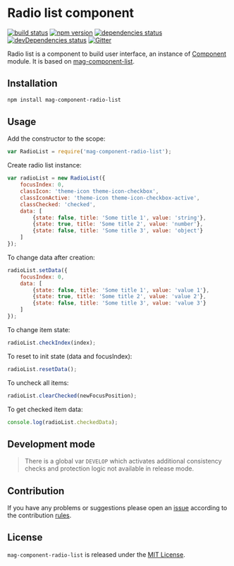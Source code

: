 Radio list component
====================

[![build status](https://img.shields.io/travis/magsdk/component-radio-list.svg?style=flat-square)](https://travis-ci.org/magsdk/component-radio-list)
[![npm version](https://img.shields.io/npm/v/mag-component-radio-list.svg?style=flat-square)](https://www.npmjs.com/package/mag-component-radio-list)
[![dependencies status](https://img.shields.io/david/magsdk/component-radio-list.svg?style=flat-square)](https://david-dm.org/magsdk/component-radio-list)
[![devDependencies status](https://img.shields.io/david/dev/magsdk/component-radio-list.svg?style=flat-square)](https://david-dm.org/magsdk/component-radio-list?type=dev)
[![Gitter](https://img.shields.io/badge/gitter-join%20chat-blue.svg?style=flat-square)](https://gitter.im/DarkPark/magsdk)


Radio list is a component to build user interface, an instance of [Component](https://github.com/spasdk/component) module.
It is based on [mag-component-list](https://github.com/magsdk/component-list).


## Installation ##

```bash
npm install mag-component-radio-list
```


## Usage ##

Add the constructor to the scope:

```js
var RadioList = require('mag-component-radio-list');
```

Create radio list instance:

```js
var radioList = new RadioList({
    focusIndex: 0,
    classIcon: 'theme-icon theme-icon-checkbox',
    classIconActive: 'theme-icon theme-icon-checkbox-active',
    classChecked: 'checked',
    data: [
        {state: false, title: 'Some title 1', value: 'string'},
        {state: true, title: 'Some title 2', value: 'number'},
        {state: false, title: 'Some title 3', value: 'object'}
    ]
});
```

To change data after creation:

```js
radioList.setData({
    focusIndex: 0,
    data: [
        {state: false, title: 'Some title 1', value: 'value 1'},
        {state: true, title: 'Some title 2', value: 'value 2'},
        {state: false, title: 'Some title 3', value: 'value 3'}
    ]
});
```

To change item state:

```js
radioList.checkIndex(index);
```

To reset to init state (data and focusIndex):

```js
radioList.resetData();
```

To uncheck all items:

```js
radioList.clearChecked(newFocusPosition);
```

To get checked item data:

```js
console.log(radioList.checkedData);
```


## Development mode ##

> There is a global var `DEVELOP` which activates additional consistency checks and protection logic not available in release mode.


## Contribution ##

If you have any problems or suggestions please open an [issue](https://github.com/magsdk/component-radio-list/issues)
according to the contribution [rules](.github/contributing.md).


## License ##

`mag-component-radio-list` is released under the [MIT License](license.md).
